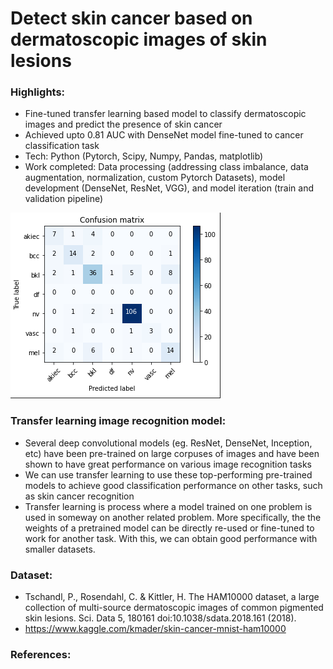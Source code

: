 # Detect skin cancer based on dermatoscopic images of skin lesions 

### Highlights:
- Fine-tuned transfer learning based model to classify dermatoscopic images and predict the presence of skin cancer 
- Achieved upto 0.81 AUC with DenseNet model fine-tuned to cancer classification task
- Tech: Python (Pytorch, Scipy, Numpy, Pandas, matplotlib)
- Work completed: Data processing (addressing class imbalance, data augmentation, normalization, custom Pytorch Datasets), model development (DenseNet, ResNet, VGG), and model iteration (train and validation pipeline)

![Alt text](/assets/results.png?raw=true=50x50  "AUC results on test dataset")


### Transfer learning image recognition model:
- Several deep convolutional models (eg. ResNet, DenseNet, Inception, etc) have been pre-trained on large corpuses of images and have been shown to have great performance on various image recognition tasks
- We can use transfer learning to use these top-performing pre-trained models to achieve good classification performance on other tasks, such as skin cancer recognition
- Transfer learning is process where a model trained on one problem is used in someway on another related problem. More specifically, the the weights of a pretrained model can be directly re-used or fine-tuned to work for another task. With this, we can obtain good performance with smaller datasets. 

### Dataset:
- Tschandl, P., Rosendahl, C. & Kittler, H. The HAM10000 dataset, a large collection of multi-source dermatoscopic images of common pigmented skin lesions. Sci. Data 5, 180161 doi:10.1038/sdata.2018.161 (2018).
- https://www.kaggle.com/kmader/skin-cancer-mnist-ham10000

### References:
